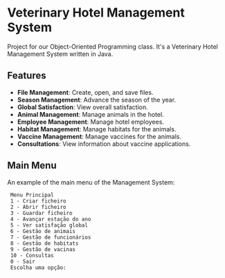 # Veterinary Hotel Management System
Project for our Object-Oriented Programming class. It's a Veterinary Hotel Management System written in Java.

## Features

- **File Management**: Create, open, and save files.
- **Season Management**: Advance the season of the year.
- **Global Satisfaction**: View overall satisfaction.
- **Animal Management**: Manage animals in the hotel.
- **Employee Management**: Manage hotel employees.
- **Habitat Management**: Manage habitats for the animals.
- **Vaccine Management**: Manage vaccines for the animals.
- **Consultations**: View information about vaccine applications.

## Main Menu

An example of the main menu of the Management System:
   ```
    Menu Principal
    1 - Criar ficheiro
    2 - Abrir ficheiro
    3 - Guardar ficheiro
    4 - Avançar estação do ano
    5 - Ver satisfação global
    6 - Gestão de animais
    7 - Gestão de funcionários
    8 - Gestão de habitats
    9 - Gestão de vacinas
    10 - Consultas
    0 - Sair
    Escolha uma opção: 
   ```